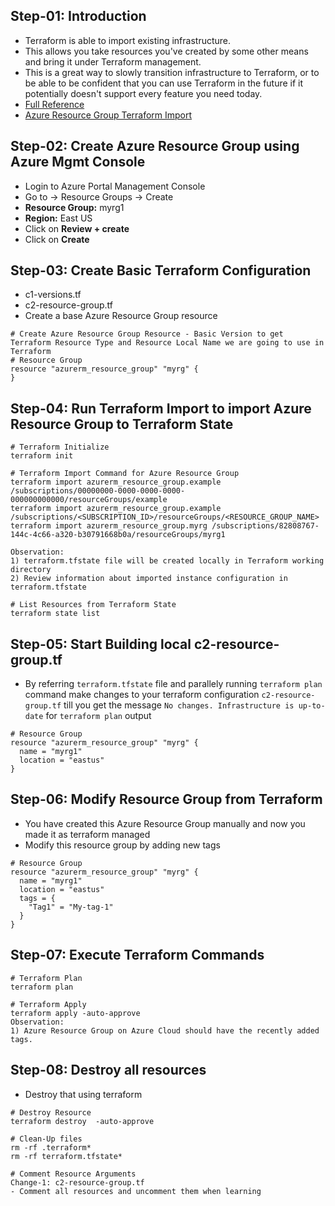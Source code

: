 ## Step-01: Introduction
- Terraform is able to import existing infrastructure.
- This allows you take resources you've created by some other means and bring it under Terraform management.
- This is a great way to slowly transition infrastructure to Terraform, or to be able to be confident that you can use Terraform in the future if it potentially doesn't support every feature you need today.
- [Full Reference](https://www.terraform.io/docs/cli/import/index.html)
- [Azure Resource Group Terraform Import](https://registry.terraform.io/providers/hashicorp/azurerm/latest/docs/resources/resource_group#import)


## Step-02: Create Azure Resource Group using Azure Mgmt Console
- Login to Azure Portal Management Console
- Go to -> Resource Groups -> Create
- **Resource Group:** myrg1
- **Region:** East US
- Click on **Review + create**
- Click on **Create**


## Step-03: Create Basic Terraform Configuration
- c1-versions.tf
- c2-resource-group.tf
- Create a base Azure Resource Group resource
```t
# Create Azure Resource Group Resource - Basic Version to get Terraform Resource Type and Resource Local Name we are going to use in Terraform
# Resource Group
resource "azurerm_resource_group" "myrg" {
}
```

## Step-04: Run Terraform Import to import Azure Resource Group to Terraform State
```t
# Terraform Initialize
terraform init

# Terraform Import Command for Azure Resource Group
terraform import azurerm_resource_group.example /subscriptions/00000000-0000-0000-0000-000000000000/resourceGroups/example
terraform import azurerm_resource_group.example /subscriptions/<SUBSCRIPTION_ID>/resourceGroups/<RESOURCE_GROUP_NAME>
terraform import azurerm_resource_group.myrg /subscriptions/82808767-144c-4c66-a320-b30791668b0a/resourceGroups/myrg1

Observation:
1) terraform.tfstate file will be created locally in Terraform working directory
2) Review information about imported instance configuration in terraform.tfstate

# List Resources from Terraform State
terraform state list
```

## Step-05: Start Building local c2-resource-group.tf
- By referring `terraform.tfstate` file and parallely running `terraform plan` command make changes to your terraform configuration `c2-resource-group.tf` till you get the message `No changes. Infrastructure is up-to-date` for `terraform plan` output
```t
# Resource Group
resource "azurerm_resource_group" "myrg" {
  name = "myrg1"
  location = "eastus"
}
```
## Step-06: Modify Resource Group from Terraform
- You have created this Azure Resource Group manually and now you made it as terraform managed
- Modify this resource group by adding new tags
```t
# Resource Group
resource "azurerm_resource_group" "myrg" {
  name = "myrg1"
  location = "eastus"
  tags = {
    "Tag1" = "My-tag-1"
  }
}
```
## Step-07: Execute Terraform Commands
```t
# Terraform Plan
terraform plan

# Terraform Apply
terraform apply -auto-approve
Observation:
1) Azure Resource Group on Azure Cloud should have the recently added tags.
```

## Step-08: Destroy all resources
- Destroy that using terraform
```t
# Destroy Resource
terraform destroy  -auto-approve

# Clean-Up files
rm -rf .terraform*
rm -rf terraform.tfstate*

# Comment Resource Arguments
Change-1: c2-resource-group.tf
- Comment all resources and uncomment them when learning
```
